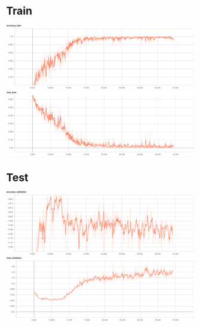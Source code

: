 # Train
![Alt_text](/readme_pic/vgg_13/4/acc_train.png)
![Alt_text](/readme_pic/vgg_13/4/loss_train.png)
# Test
![Alt_text](/readme_pic/vgg_13/4/acc_val.png)
![Alt_text](/readme_pic/vgg_13/4/loss_val.png)
